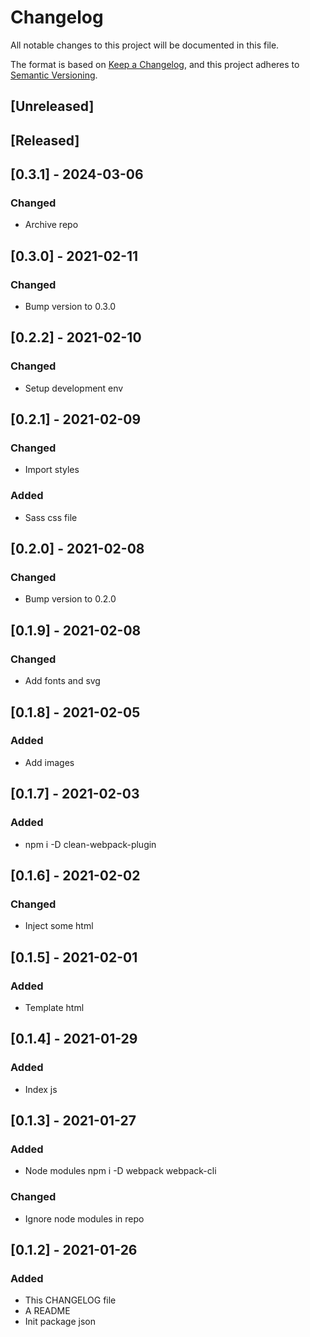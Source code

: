 # Changelog
All notable changes to this project will be documented in this file.

The format is based on [Keep a Changelog](https://keepachangelog.com/en/1.0.0/),
and this project adheres to [Semantic Versioning](https://semver.org/spec/v2.0.0.html).

## [Unreleased]

## [Released]

## [0.3.1] - 2024-03-06
### Changed
- Archive repo

## [0.3.0] - 2021-02-11
### Changed
- Bump version to 0.3.0

## [0.2.2] - 2021-02-10
### Changed
- Setup development env

## [0.2.1] - 2021-02-09
### Changed
- Import styles
### Added
- Sass css file

## [0.2.0] - 2021-02-08
### Changed
- Bump version to 0.2.0

## [0.1.9] - 2021-02-08
### Changed
- Add fonts and svg 

## [0.1.8] - 2021-02-05
### Added
- Add images

## [0.1.7] - 2021-02-03
### Added
- npm i -D clean-webpack-plugin

## [0.1.6] - 2021-02-02
### Changed
- Inject some html

## [0.1.5] - 2021-02-01
### Added
- Template html

## [0.1.4] - 2021-01-29
### Added
- Index js

## [0.1.3] - 2021-01-27
### Added
- Node modules npm i -D webpack webpack-cli
### Changed
- Ignore node modules in repo

## [0.1.2] - 2021-01-26
### Added
- This CHANGELOG file
- A README
- Init package json
